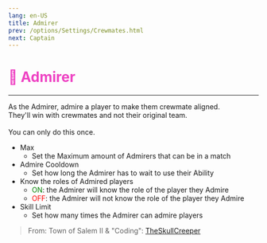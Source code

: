 ```yaml
---
lang: en-US
title: Admirer
prev: /options/Settings/Crewmates.html
next: Captain
---
```


# <font color="#ee43c3">💞 <b>Admirer</b></font> <Badge text="Power" type="tip" vertical="middle"/>
---

As the Admirer, admire a player to make them crewmate aligned.<br>
They'll win with crewmates and not their original team.<br><br>
You can only do this once.
* Max
  * Set the Maximum amount of Admirers that can be in a match
* Admire Cooldown
  * Set how long the Admirer has to wait to use their Ability
* Know the roles of Admired players
  * <font color=green>ON</font>: the Admirer will know the role of the player they Admire
  * <font color=red>OFF</font>: the Admirer will not know the role of the player they Admire
* Skill Limit
  * Set how many times the Admirer can admire players

> From: Town of Salem II & "Coding": [TheSkullCreeper](https://github.com/Loonie-Toons)